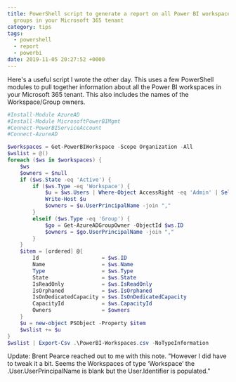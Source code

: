 ```yaml
---
title: PowerShell script to generate a report on all Power BI workspaces and
  groups in your Microsoft 365 tenant
category: tips
tags:
  - powershell
  - report
  - powerbi
date: 2019-11-05 20:27:52 +0000
---
```


Here's a useful script I wrote the other day. This uses a few PowerShell modules to pull together information about all the Power BI workspaces in your Microsoft 365 tenant. This also includes the names of the Workspace/Group owners.

```powershell
#Install-Module AzureAD
#Install-Module MicrosoftPowerBIMgmt
#Connect-PowerBIServiceAccount
#Connect-AzureAD

$workspaces = Get-PowerBIWorkspace -Scope Organization -All
$wslist = @()
foreach ($ws in $workspaces) {
    $ws
    $owners = $null
    if ($ws.State -eq 'Active') { 
        if ($ws.Type -eq 'Workspace') {
            $u = $ws.Users | Where-Object AccessRight -eq 'Admin' | Select-Object UserPrincipalName
            Write-Host $u
            $owners = $u.UserPrincipalName -join ","
        }
        elseif ($ws.Type -eq 'Group') {
            $go = Get-AzureADGroupOwner -ObjectId $ws.ID 
            $owners = $go.UserPrincipalName -join "," 
        }
    } 
    $item = [ordered] @{
        Id                    = $ws.ID
        Name                  = $ws.Name
        Type                  = $ws.Type
        State                 = $ws.State
        IsReadOnly            = $ws.IsReadOnly
        IsOrphaned            = $ws.IsOrphaned
        IsOnDedicatedCapacity = $ws.IsOnDedicatedCapacity
        CapacityId            = $ws.CapacityId
        Owners                = $owners
    }
    $u = new-object PSObject -Property $item
    $wslist += $u
}
$wslist | Export-Csv .\PowerBI-Workspaces.csv -NoTypeInformation
```
Update: Brent Pearce reached out to me with this note. "However I did have to tweak it a bit. Seems the Workspaces of type ‘Workspace’ the .User.UserPrincipalName is blank but the User.Identifier is populated."
